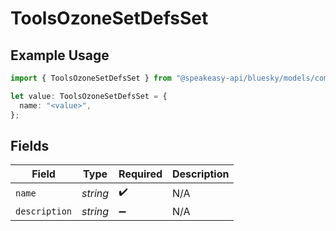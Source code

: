 # ToolsOzoneSetDefsSet

## Example Usage

```typescript
import { ToolsOzoneSetDefsSet } from "@speakeasy-api/bluesky/models/components";

let value: ToolsOzoneSetDefsSet = {
  name: "<value>",
};
```

## Fields

| Field              | Type               | Required           | Description        |
| ------------------ | ------------------ | ------------------ | ------------------ |
| `name`             | *string*           | :heavy_check_mark: | N/A                |
| `description`      | *string*           | :heavy_minus_sign: | N/A                |